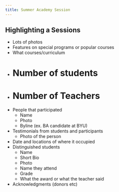 ```yaml
---
title: Summer Academy Session
---
```


## Highlighting a Sessions 

* Lots of photos
* Features on special programs or popular courses
* What courses/curriculum 
* # Number of students
* # Number of Teachers
* People that participated
    * Name
    * Photo
    * Byline (ex. BA candidate at BYU)
* Testimonials from students and participants 
    * Photo of the person
* Date and locations of where it occupied
* Distinguished students
    * Name
    * Short Bio
    * Photo
    * Name they attend
    * Grade
    * What the award or what the teacher said
* Acknowledgments (donors etc)


